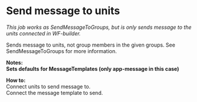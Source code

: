 # Send message to units #

*This job works as SendMessageToGroups, but is only sends message to the units connected in WF-builder.*

Sends message to units, not group members in the given groups.
See SendMessageToGroups for more information.



**Notes:   
Sets defaults for MessageTemplates (only app-message in this case)**

**How to:**  
Connect units to send message to.  
Connect the message template to send.
